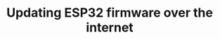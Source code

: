 ---
sidebar_label: ESP32 internet update
title: Updating ESP32 firmware over the internet
custom_edit_url: https://github.com/husarnet/husarnet-docs/docs/tutorial-esp32-ota
keywords:
  - vpn
  - p2p
image: https://i.imgur.com/mErPwqL.png
---
